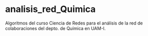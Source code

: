 # analisis_red_Quimica
Algoritmos del curso Ciencia de Redes para el análisis de la red de colaboraciones del depto. de Química en UAM-I.
